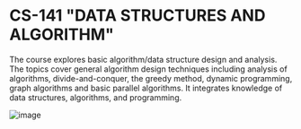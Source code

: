 # CS-141 "DATA STRUCTURES AND ALGORITHM"
The course explores basic algorithm/data structure design and analysis. The topics cover general algorithm design techniques including analysis of algorithms, divide-and-conquer, the greedy method, dynamic programming, graph algorithms and basic parallel algorithms. It integrates knowledge of data structures, algorithms, and programming.

![image](https://user-images.githubusercontent.com/114533891/213904168-9f543e9d-56ae-4a67-a329-0688f5c057fe.png)
